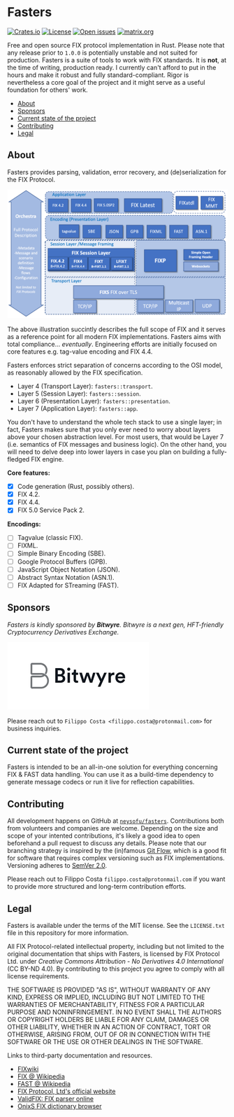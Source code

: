 <!-- omit in TOC -->
# Fasters

[![Crates.io](https://img.shields.io/crates/v/fasters)](https://crates.io/crates/fasters)
[![License](https://img.shields.io/badge/license-MIT-blue?style=flat)](https://github.com/clap-rs/clap/blob/master/LICENSE-MIT)
[![Open issues](https://img.shields.io/github/issues-raw/neysofu/fasters)](https://img.shields.io/github/issues-raw/neysofu/fasters)
[![matrix.org](https://img.shields.io/badge/matrix.org-%23fasters-blue)](https://matrix.to/#/#fasters:matrix.org)

Free and open source FIX protocol implementation in Rust.
 Please note that any release prior to `1.0.0` is potentially unstable and not suited for production.
Fasters is a suite of tools to work with FIX standards. It is **not**, at the time of writing, production ready. I currently can't afford to put in the hours and make it robust and fully standard-compliant. Rigor is nevertheless a core goal of the project and it might serve as a useful foundation for others' work.

- [About](#about)
- [Sponsors](#sponsors)
- [Current state of the project](#current-state-of-the-project)
- [Contributing](#contributing)
- [Legal](#legal)

## About

Fasters provides parsing, validation, error recovery, and (de)serialization for the FIX Protocol.

![FIX Technical Standard stack](docs/FIX-Technical-Standard-Stack.png)

The above illustration succintly describes the full scope of FIX and it serves as a reference point for all modern FIX implementations. Fasters aims with total compliance... *eventually*. Engineering efforts are initially focused on core features e.g. tag-value encoding and FIX 4.4.

Fasters enforces strict separation of concerns according to the OSI model, as reasonably allowed by the FIX specification.

- Layer 4 (Transport Layer): `fasters::transport`.
- Layer 5 (Session Layer): `fasters::session`.
- Layer 6 (Presentation Layer): `fasters::presentation`.
- Layer 7 (Application Layer): `fasters::app`.

You don't have to understand the whole tech stack to use a single layer; in fact, Fasters makes sure that you only ever need to worry about layers above your chosen abstraction level. For most users, that would be Layer 7 (i.e. semantics of FIX messages and business logic). On the other hand, you will need to delve deep into lower layers in case you plan on building a fully-fledged FIX engine.

**Core features:**

- [X] Code generation (Rust, possibly others).
- [X] FIX 4.2.
- [X] FIX 4.4.
- [X] FIX 5.0 Service Pack 2.

**Encodings:**

- [ ] Tagvalue (classic FIX).
- [ ] FIXML.
- [ ] Simple Binary Encoding (SBE).
- [ ] Google Protocol Buffers (GPB).
- [ ] JavaScript Object Notation (JSON).
- [ ] Abstract Syntax Notation (ASN.1).
- [ ] FIX Adapted for STreaming (FAST).

## Sponsors

*Fasters is kindly sponsored by **Bitwyre**. Bitwyre is a next gen, HFT-friendly Cryptocurrency Derivatives Exchange.*

![Bitwyre logo](docs/bitwyre-logo.png)

Please reach out to `Filippo Costa <filippo.costa@protonmail.com>` for business inquiries.

## Current state of the project

Fasters is intended to be an all-in-one solution for everything concerning FIX & FAST data handling. You can use it as a build-time dependency to generate message codecs or run it live for reflection capabilities.

## Contributing

All development happens on GitHub at [`neysofu/fasters`](https://github.com/neysofu/fasters). Contributions both from volunteers and companies are welcome. Depending on the size and scope of your intented contributions, it's likely a good idea to open beforehand a pull request to discuss any details. Please note that our branching strategy is inspired by the (in)famous [Git Flow](https://nvie.com/posts/a-successful-git-branching-model/), which is a good fit for software that requires complex versioning such as FIX implementations. Versioning adheres to [SemVer 2.0](https://semver.org/).

Please reach out to Filippo Costa `filippo.costa@protonmail.com` if you want to provide more structured and long-term contribution efforts.

## Legal

Fasters is available under the terms of the MIT license. See the `LICENSE.txt` file in this repository for more information.

All FIX Protocol-related intellectual property, including but not limited to the original documentation that ships with Fasters, is licensed by FIX Protocol Ltd. under *Creative Commons Attribution - No Derivatives 4.0 International* (CC BY-ND 4.0). By contributing to this project you agree to comply with all license requirements.

THE SOFTWARE IS PROVIDED "AS IS", WITHOUT WARRANTY OF ANY KIND, EXPRESS OR
IMPLIED, INCLUDING BUT NOT LIMITED TO THE WARRANTIES OF MERCHANTABILITY,
FITNESS FOR A PARTICULAR PURPOSE AND NONINFRINGEMENT. IN NO EVENT SHALL THE
AUTHORS OR COPYRIGHT HOLDERS BE LIABLE FOR ANY CLAIM, DAMAGES OR OTHER
LIABILITY, WHETHER IN AN ACTION OF CONTRACT, TORT OR OTHERWISE, ARISING FROM,
OUT OF OR IN CONNECTION WITH THE SOFTWARE OR THE USE OR OTHER DEALINGS IN THE
SOFTWARE.

Links to third-party documentation and resources.

- [FIXwiki](http://fixwiki.org/fixwiki/FIXwiki)
- [FIX @ Wikipedia](https://it.wikipedia.org/wiki/Financial_Information_eXchange_Protocol)
- [FAST @ Wikipedia](https://en.wikipedia.org/wiki/FAST_protocol)
- [FIX Protocol, Ltd's official website](https://www.fixtrading.org)
- [ValidFIX: FIX parser online](http://www.validfix.com/fix-analyzer.html)
- [OnixS FIX dictionary browser](https://www.onixs.biz/fix-dictionary.html)